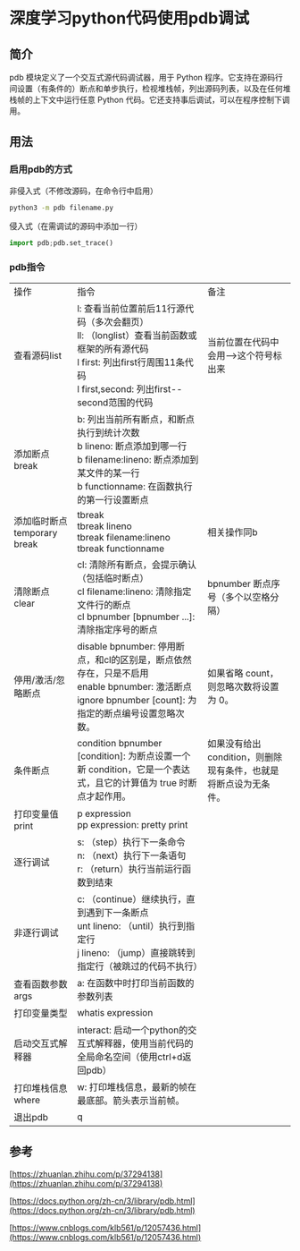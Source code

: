 # 深度学习python代码使用pdb调试

<!--
Tags: 所有用户可食用
category: 环境配置
create_date: October 2, 2021 3:55 PM
description: 适用于没办法用ide调试的场景
-->

## 简介

pdb 模块定义了一个交互式源代码调试器，用于 Python 程序。它支持在源码行间设置（有条件的）断点和单步执行，检视堆栈帧，列出源码列表，以及在任何堆栈帧的上下文中运行任意 Python 代码。它还支持事后调试，可以在程序控制下调用。

## 用法

### 启用pdb的方式

非侵入式（不修改源码，在命令行中启用）

```bash
python3 -m pdb filename.py
```

侵入式（在需调试的源码中添加一行）

```python
import pdb;pdb.set_trace()
```

### pdb指令

<table>
    <tr>
        <td>操作</td>
        <td>指令</td>
        <td>备注</td>
    </tr>
    <tr>
        <td>查看源码list</td>
        <td>l: 查看当前位置前后11行源代码（多次会翻页）<br/>
ll: （longlist）查看当前函数或框架的所有源代码<br/>
l first: 列出first行周围11条代码<br/>
l first,second: 列出first--second范围的代码</td>
        <td>当前位置在代码中会用--&gt;这个符号标出来</td>
    </tr>
    <tr>
        <td>添加断点break</td>
        <td>b: 列出当前所有断点，和断点执行到统计次数<br/>
b lineno: 断点添加到哪一行<br/>
b filename:lineno: 断点添加到某文件的某一行<br/>
b functionname: 在函数执行的第一行设置断点
</td>
        <td></td>
    </tr>
    <tr>
        <td>添加临时断点
temporary break</td>
        <td>tbreak<br/>
tbreak lineno<br/>
tbreak filename:lineno<br/>
tbreak functionname</td>
        <td>相关操作同b</td>
    </tr>
    <tr>
        <td>清除断点
clear</td>
        <td>cl: 清除所有断点，会提示确认（包括临时断点）<br/>
cl filename:lineno: 清除指定文件行的断点<br/>
cl bpnumber [bpnumber ...]: 清除指定序号的断点</td>
        <td>bpnumber 断点序号（多个以空格分隔）</td>
    </tr>
    <tr>
        <td>停用/激活/忽略断点</td>
        <td>disable bpnumber: 停用断点，和cl的区别是，断点依然存在，只是不启用<br/>
enable bpnumber: 激活断点<br/>
ignore bpnumber [count]: 为指定的断点编号设置忽略次数。</td>
        <td>如果省略 count，则忽略次数将设置为 0。</td>
    </tr>
    <tr>
        <td>条件断点</td>
        <td>condition bpnumber [condition]: 为断点设置一个新 condition，它是一个表达式，且它的计算值为 true 时断点才起作用。</td>
        <td>如果没有给出 condition，则删除现有条件，也就是将断点设为无条件。</td>
    </tr>
    <tr>
        <td>打印变量值
print</td>
        <td>p expression<br/>
pp expression: pretty print</td>
        <td></td>
    </tr>
    <tr>
        <td>逐行调试</td>
        <td>s: （step）执行下一条命令<br/>
n: （next）执行下一条语句<br/>
r: （return）执行当前运行函数到结束</td>
        <td></td>
    </tr>
    <tr>
        <td>非逐行调试</td>
        <td>c: （continue）继续执行，直到遇到下一条断点<br/>
unt lineno: （until）执行到指定行<br/>
j lineno: （jump）直接跳转到指定行（被跳过的代码不执行）</td>
        <td></td>
    </tr>
    <tr>
        <td>查看函数参数
args</td>
        <td>a: 在函数中时打印当前函数的参数列表</td>
        <td></td>
    </tr>
    <tr>
        <td>打印变量类型</td>
        <td>whatis expression</td>
        <td></td>
    </tr>
    <tr>
        <td>启动交互式解释器</td>
        <td>interact: 启动一个python的交互式解释器，使用当前代码的全局命名空间（使用ctrl+d返回pdb）</td>
        <td></td>
    </tr>
    <tr>
        <td>打印堆栈信息
where</td>
        <td>w: 打印堆栈信息，最新的帧在最底部。箭头表示当前帧。</td>
        <td></td>
    </tr>
    <tr>
        <td>退出pdb</td>
        <td>q</td>
        <td></td>
    </tr>
</table>

## 参考

[https://zhuanlan.zhihu.com/p/37294138](https://zhuanlan.zhihu.com/p/37294138)

[https://docs.python.org/zh-cn/3/library/pdb.html](https://docs.python.org/zh-cn/3/library/pdb.html)

[https://www.cnblogs.com/klb561/p/12057436.html](https://www.cnblogs.com/klb561/p/12057436.html)
<!--Valine-->